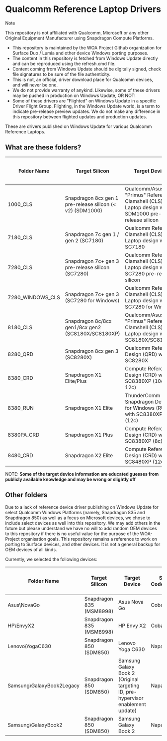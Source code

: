 # Qualcomm Reference Laptop Drivers

> [!NOTE]
> This repository is not affiliated with Qualcomm, Microsoft or any other Original Equipment Manufacturer using Snapdragon Compute Platforms.
> - This repository is maintained by the WOA Project Github organization for Surface Duo / Lumia and other device Windows porting purposes.
> - The content in this repository is fetched from Windows Update directly and can be reproduced using the refresh.cmd file.
> - Content coming from Windows Update should be digitally signed, check file signatures to be sure of the file authenticity.
> - This is not, an official, driver download place for Qualcomm devices, and will never be one.
> - We do not provide warranty of anykind. Likewise, some of these drivers may be pushed in production on Windows Update, OR NOT!
> - Some of these drivers are "Flighted" on Windows Update in a specific Driver Flight Group. Flighting, in the Windows Update world, is a term to indicate pre-release preview updates. We do not make any difference in this repository between flighted updates and production updates.

These are drivers published on Windows Update for various Qualcomm Reference Laptops.

## What are these folders?

| Folder Name      | Target Silicon                                            | Target Device                                                                                   | SoC Codename | Fake Codename (Android Only) |
|------------------|-----------------------------------------------------------|-------------------------------------------------------------------------------------------------|--------------|------------------------------|
| 1000_CLS         | Snapdragon 8cx gen 1 pre-release silicon (< v2) (SDM1000) | Qualcomm/Asus "Primus" Reference Clamshell (CLS) Laptop design with SDM1000 pre-release silicon | Poipu        | Shrike                       |
| 7180_CLS         | Snapdragon 7c gen 1 / gen 2 (SC7180)                      | Qualcomm Reference Clamshell (CLS) Laptop design with SC7180                                    | Rennell      | Atoll                        |
| 7280_CLS         | Snapdragon 7c+ gen 3 pre-release silicon (SC7280)         | Qualcomm Reference Clamshell (CLS) Laptop design with SC7280 pre-release silicon                | Kodiak       | Yupik                        |
| 7280_WINDOWS_CLS | Snapdragon 7c+ gen 3 (SC7280 for Windows)                 | Qualcomm Reference Clamshell (CLS) Laptop design with SC7280 for Windows                        | Kodiak       | Yupik                        |
| 8180_CLS         | Snapdragon 8c/8cx gen1/8cx gen2 (SC8180X/SC8180XP)        | Qualcomm/Asus "Primus" Reference Clamshell (CLS) Laptop design with SC8180X/SC8180XP            | Poipu        | Shrike                       |
| 8280_QRD         | Snapdragon 8cx gen 3 (SC8280X)                            | Qualcomm Reference Design (QRD) with SC8280X                                                    | Makena       |                              |
| 8380_CRD         | Snapdragon X1 Elite/Plus                                  | Compute Reference Design (CRD) with SC8380XP (10c or 12c)                                       | Hamoa        |                              |
| 8380_RUN         | Snapdragon X1 Elite                                       | ThunderComm Snapdragon Dev Kit for Windows (RUN) with SC8380XP (12c)                            | Hamoa        |                              |
| 8380PA_CRD       | Snapdragon X1 Plus                                        | Compute Reference Design (CRD) with SC8380XP (8c)                                               | Purwa        |                              |
| 8480_CRD         | Snapdragon X2 Elite                                       | Compute Reference Design (CRD) with SC8480XP (12c)                                              | Glymur       |                              |

NOTE: __Some of the target device information are educated guesses from publicly available knowledge and may be wrong or slightly off__

## Other folders

Due to a lack of reference device driver publishing on Windows Update for select Qualcomm Windows Platforms (namely, Snapdragon 835 and Snapdragon 850) as well as a focus on Microsoft devices, we chose to include select devices as well into this repository. We may add others in the future but please understand we have no will to add random OEM devices to this repository if there is no useful value for the purpose of the WOA-Project organisation goals. This repository remains a reference to work on porting to Surface devices, and other devices. It is not a general backup for OEM devices of all kinds.

Currently, we selected the following devices:

| Folder Name | Target Silicon | Target Device | SoC Codename | Fake Codename (Android Only) |
|-------------|----------------|---------------|--------------|------------------------------|
| Asus\NovaGo | Snapdragon 835 (MSM8998) | Asus Nova Go | Cobalt | N/A |
| HP\EnvyX2   | Snapdragon 835 (MSM8998) | HP Envy X2 | Cobalt | N/A |
| Lenovo\YogaC630 | Snapdragon 850 (SDM850) | Lenovo Yoga C630 | Napali | Skunk |
| Samsung\GalaxyBook2Legacy | Snapdragon 850 (SDM850) | Samsung Galaxy Book 2 (Original targeting ID, pre-hypervisor enablement update) | Napali | Skunk |
| Samsung\GalaxyBook2 | Snapdragon 850 (SDM850) | Samsung Galaxy Book 2 | Napali | Skunk |
